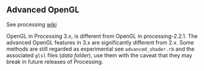 ## Advanced OpenGL

See processing [wiki](https://github.com/processing/processing/wiki/Advanced-OpenGL)

OpenGL in Processing 3.x, is different from OpenGL in processing-2.2.1. The advanced OpenGL features in 3.x are significantly different from 2.x. Some methods are still regarded as experimental see `advanced_shader.rb` and the associated `glsl` files (_data folder_), use them with the caveat that they may break in future releases of Processing.
